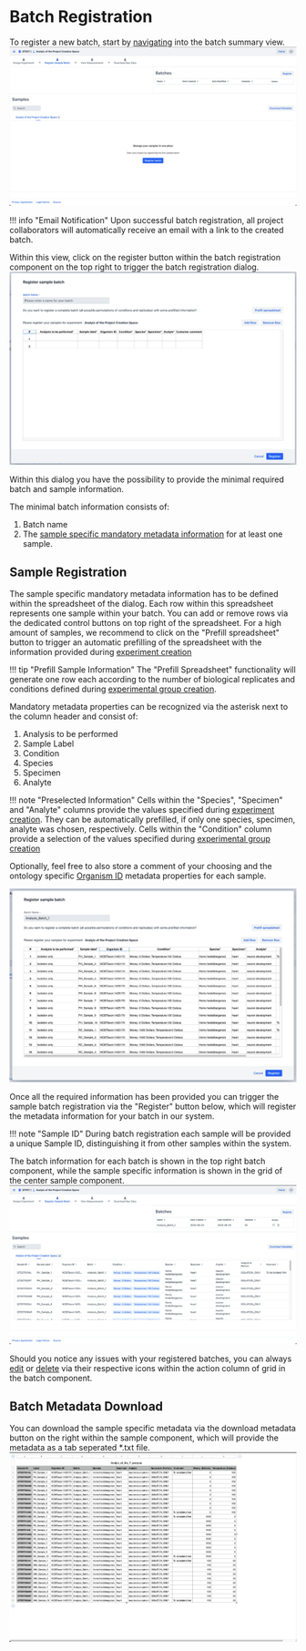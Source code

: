 # Batch Registration

To register a new batch, start by [navigating](batch_introduction.md#batch-navigation) 
into the batch summary view.
![batch_summary](images/batch_summary_no_batches.png)

!!! info "Email Notification"
    Upon successful batch registration, all project collaborators
    will automatically receive an email with a link to the created batch.

Within this view, click on the register button within the batch registration component on the top right to 
trigger the batch registration dialog.
![batch_registration_dialog](images/batch_registration_dialog.png)

Within this dialog you have the possibility to provide the minimal required batch and sample information.

The minimal batch information consists of:

1. Batch name
2. The [sample specific mandatory metadata information](#sample-registration) for at least one sample.

## Sample Registration

The sample specific mandatory metadata information has to be defined within the spreadsheet of the dialog.
Each row within this spreadsheet represents one sample within your batch. 
You can add or remove rows via the dedicated control buttons on top right of the spreadsheet. 
For a high amount of samples, we recommend to click on the "Prefill spreadsheet" button 
to trigger an automatic prefilling of the spreadsheet with the information provided during [experiment creation](experiment_creation.md)

!!! tip "Prefill Sample Information"
    The "Prefill Spreadsheet" functionality will generate one row each according to the number of biological replicates and conditions defined during
    [experimental group creation](experiment_creation.md#experimental-group-creation).

Mandatory metadata properties can be recognized via the asterisk next to the column header and consist of:

1. Analysis to be performed 
2. Sample Label
3. Condition 
4. Species
5. Specimen
6. Analyte

!!! note "Preselected Information"
    Cells within the "Species", "Specimen" and "Analyte" columns provide the values specified during [experiment creation](experiment_creation.md). They can be automatically prefilled, if only one species, specimen, analyte was chosen, respectively.
    Cells within the "Condition" column provide a selection of the values specified during [experimental group creation](experiment_creation.md#experimental-group-creation)

Optionally, feel free to also store a comment of your choosing and the ontology specific [Organism ID](ontology#ontology-search) metadata properties for each sample.

![batch_registration_dialog_filled.png](images/batch_registration_dialog_filled.png)

Once all the required information has been provided you can trigger the sample batch registration via the "Register"
button below, which will register the metadata information for your batch in our system. 

!!! note "Sample ID"
    During batch registration each sample will be provided a unique Sample ID, 
    distinguishing it from other samples within the system. 

The batch information for each batch is shown in the top right batch component, while the sample specific information is shown in the grid of the center sample component.
![batch_summary_with_batch.png](images/batch_summary_with_batch.png)

Should you notice any issues with your registered batches, you can always [edit](batch_edit.md) or [delete](batch_edit.md#delete-batch) 
via their respective icons within the action column of grid in the batch component.

## Batch Metadata Download

You can download the sample specific metadata via the download metadata button on the right within the sample component, which will provide the metadata as a tab seperated *.txt file.
![batch_registration_downloaded_metadata.png](images/batch_registration_downloaded_metadata.png)
